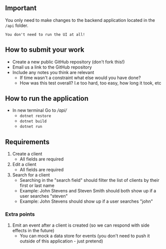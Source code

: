 ## Important

You only need to make changes to the backend application located in the `/api` folder.

    You don't need to run the UI at all!

## How to submit your work
- Create a new public GitHub repository (don't fork this!)
- Email us a link to the GitHub repository
- Include any notes you think are relevant
  - If time wasn't a constraint what else would you have done?
  - How was this test overall? I.e too hard, too easy, how long it took, etc

## How to run the application
- In new terminal Go to */api/*
  - `dotnet restore`
  - `dotnet build`
  - `dotnet run`

## Requirements
1. Create a client
    - All fields are required
2. Edit a client
    - All fields are required
3. Search for a client
    - Searching in the "search field" should filter the list of clients by their first or last name
    - Example: John Stevens and Steven Smith should both show up if a user searches "steven"
    - Example: John Stevens should show up if a user searches "john"

### Extra points
1. Emit an event after a client is created (so we can respond with side effects in the future)
    - You can mock a data store for events (you don't need to push it outside of this application - just pretend)

